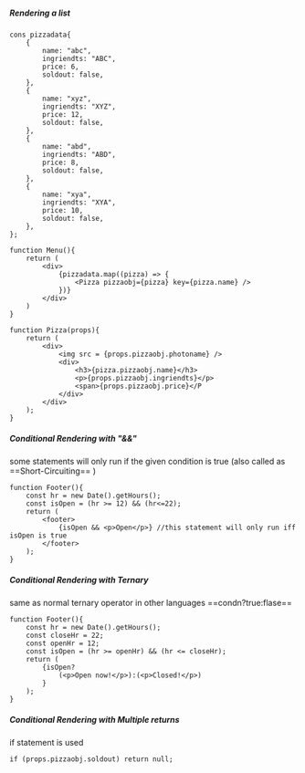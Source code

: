##### Rendering a list
```
cons pizzadata{
	{
		name: "abc",
		ingriendts: "ABC",
		price: 6,
		soldout: false,
	},
	{
		name: "xyz",
		ingriendts: "XYZ",
		price: 12,
		soldout: false,
	},
	{
		name: "abd",
		ingriendts: "ABD",
		price: 8,
		soldout: false,
	},
	{
		name: "xya",
		ingriendts: "XYA",
		price: 10,
		soldout: false,
	},
};

function Menu(){
	return (
		<div>
			{pizzadata.map((pizza) => {
				<Pizza pizzaobj={pizza} key={pizza.name} />
			})}
		</div>
	)
}

function Pizza(props){
	return (
		<div>
			<img src = {props.pizzaobj.photoname} />
			<div>
				<h3>{pizza.pizzaobj.name}</h3>
				<p>{props.pizzaobj.ingriendts}</p>
				<span>{props.pizzaobj.price}</P
			</div>
		</div>
	);
}
```

##### Conditional Rendering with "&&"
some statements will only run if the given condition is true (also called as ==Short-Circuiting== )
```
function Footer(){
	const hr = new Date().getHours();
	const isOpen = (hr >= 12) && (hr<=22);
	return (
		<footer>
			{isOpen && <p>Open</p>} //this statement will only run iff isOpen is true
		</footer>
	);
}
```

##### Conditional Rendering with Ternary
same as normal ternary operator in other languages 
==condn?true:flase== 
```
function Footer(){
	const hr = new Date().getHours();
	const closeHr = 22;
	const openHr = 12;
	const isOpen = (hr >= openHr) && (hr <= closeHr);
	return (
		{isOpen?
			(<p>Open now!</p>):(<p>Closed!</p>)
		}
	);
}
```

##### Conditional Rendering with Multiple returns
if statement is used
```
if (props.pizzaobj.soldout) return null;
```